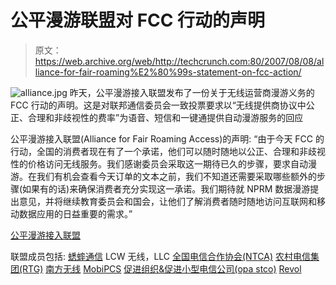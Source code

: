 # 公平漫游联盟对 FCC 行动的声明

> 原文：<https://web.archive.org/web/http://techcrunch.com:80/2007/08/08/alliance-for-fair-roaming%E2%80%99s-statement-on-fcc-action/>

![alliance.jpg](img/d1b648283539f6bcf7c2218ddfcc1792.png)
昨天，公平漫游接入联盟发布了一份关于无线运营商漫游义务的 FCC 行动的声明。这是对联邦通信委员会一致投票要求以“无线提供商协议中公正、合理和非歧视性的费率”为语音、短信和一键通提供自动漫游服务的回应

公平漫游接入联盟(Alliance for Fair Roaming Access)的声明:
“由于今天 FCC 的行动，全国的消费者现在有了一个承诺，他们可以随时随地以公正、合理和非歧视性的价格访问无线服务。我们感谢委员会采取这一期待已久的步骤，要求自动漫游。在我们有机会查看今天订单的文本之前，我们不知道还需要采取哪些额外的步骤(如果有的话)来确保消费者充分实现这一承诺。我们期待就 NPRM 数据漫游提出意见，并将继续教育委员会和国会，让他们了解消费者随时随地访问互联网和移动数据应用的日益重要的需求。”

[公平漫游接入联盟](https://web.archive.org/web/20160422064631/http://www.allianceforfairroamingaccess.com/)

联盟成员包括:
[蟋蟀通信](https://web.archive.org/web/20160422064631/http://www.mycricket.com/)
LCW 无线，LLC
[全国电信合作协会(NTCA)](https://web.archive.org/web/20160422064631/http://www.ntca.org/)
[农村电信集团(RTG)](https://web.archive.org/web/20160422064631/http://www.ruraltelecomgroup.org/)
[南方无线](https://web.archive.org/web/20160422064631/http://www.southernlinc.com/)
[MobiPCS](https://web.archive.org/web/20160422064631/http://www.mobipcs.com/)
[促进组织&促进小型电信公司(opa stco)](https://web.archive.org/web/20160422064631/http://www.opastco.org/)
[Revol](https://web.archive.org/web/20160422064631/http://www.revol.us/)